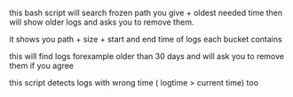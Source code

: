 this bash script will search frozen path you give + oldest needed time then will show older logs and asks you to remove them.

it shows you path + size + start and end time of logs each bucket contains

this will find logs forexample older than 30 days and will ask you to remove them if you agree

this script detects logs with wrong time ( logtime > current time) too
